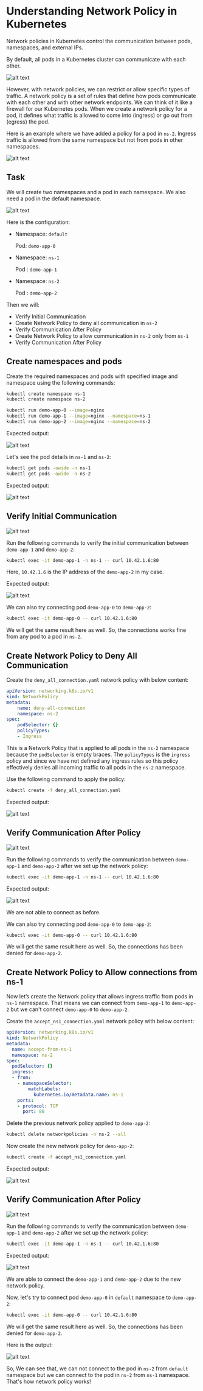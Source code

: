 # Understanding Network Policy in Kubernetes

Network policies in Kubernetes control the communication between pods, namespaces, and external IPs. 

By default, all pods in a Kubernetes cluster can communicate with each other. 

![alt text](./images/image.png)

However, with network policies, we can restrict or allow specific types of traffic. A network policy is a set of rules that define how pods communicate with each other and with other network endpoints. We can think of it like a firewall for our Kubernetes pods. When we create a network policy for a pod, it defines what traffic is allowed to come into (ingress) or go out from (egress) the pod. 

Here is an example where we have added a policy for a pod in `ns-2`. Ingress traffic is allowed from the same namespace but not from pods in other namespaces.

![alt text](./images/image-1.png)

## Task

We will create two namespaces and a pod in each namespace. We also need a pod in the default namespace.

![alt text](./images/image-2.png)

Here is the configuration:

- Namespace: `default`
  
  Pod: `demo-app-0`

- Namespace: `ns-1`
  
  Pod : `demo-app-1`

- Namespace: `ns-2`
  
  Pod : `demo-app-2`

Then we will:
- Verify Initial Communication
- Create Network Policy to deny all communication in `ns-2`
- Verify Communication After Policy
- Create Network Policy to allow communication in `ns-2` only from `ns-1`
- Verify Communication After Policy


## Create namespaces and pods

Create the required namespaces and pods with specified image and namespace using the following commands:

```bash
kubectl create namespace ns-1
kubectl create namespace ns-2

kubectl run demo-app-0 --image=nginx
kubectl run demo-app-1 --image=nginx --namespace=ns-1
kubectl run demo-app-2 --image=nginx --namespace=ns-2
```

Expected output:

![alt text](./images/image-3.png)

Let's see the pod details in `ns-1` and `ns-2`:

```bash
kubectl get pods -owide -n ns-1
kubectl get pods -owide -n ns-2
```

Expected output:

![alt text](./images/image-5.png)


## Verify Initial Communication

![alt text](./images/image-18.png)

Run the following commands to verify the initial communication between `demo-app-1` and `demo-app-2`:

```bash
kubectl exec -it demo-app-1 -n ns-1 -- curl 10.42.1.6:80
```

Here, `10.42.1.6` is the IP address of the `demo-app-2` in my case. 

Expected output:

![alt text](./images/image-6.png)

We can also try connecting pod `demo-app-0` to `demo-app-2`: 

```bash
kubectl exec -it demo-app-0 -- curl 10.42.1.6:80
```

We will get the same result here as well. So, the connections works fine from any pod to a pod in `ns-2`.

## Create Network Policy to Deny All Communication

Create the `deny_all_connection.yaml` network policy with below content:

```yaml
apiVersion: networking.k8s.io/v1
kind: NetworkPolicy
metadata:
    name: deny-all-connection
    namespace: ns-2
spec:
    podSelector: {}
    policyTypes:
    - Ingress
 ```

This is a Network Policy that is applied to all pods in the `ns-2` namespace because the `podSelector` is empty braces. The `policyTypes` is the `ingress` policy and since we have not defined any ingress rules so this policy effectively denies all incoming traffic to all pods in the `ns-2` namespace.



Use the following command to apply the policy:

```bash
kubectl create -f deny_all_connection.yaml
 ```

Expected output:

![alt text](./images/image-7.png)

## Verify Communication After Policy

![alt text](./images/image-17.png)

Run the following commands to verify the communication between `demo-app-1` and `demo-app-2` after we set up the network policy:

```bash
kubectl exec -it demo-app-1 -n ns-1 -- curl 10.42.1.6:80
```



Expected output:

![alt text](./images/image-8.png)

We are not able to connect as before.

We can also try connecting pod `demo-app-0` to `demo-app-2`: 

```bash
kubectl exec -it demo-app-0 -- curl 10.42.1.6:80
```

We will get the same result here as well. So, the connections has been denied for `demo-app-2`.


## Create Network Policy to Allow connections from ns-1

Now let’s create the Network policy that allows ingress traffic from pods in `ns-1` namespace. That means we can connect from `demo-app-1` to `demo-app-2` but we can't connect `demo-app-0` to `demo-app-2`.

Create the `accept_ns1_connection.yaml` network policy with below content:

```yaml
apiVersion: networking.k8s.io/v1
kind: NetworkPolicy
metadata:
  name: accept-from-ns-1
  namespace: ns-2
spec:
  podSelector: {}
  ingress:
  - from:
    - namespaceSelector:
        matchLabels:
          kubernetes.io/metadata.name: ns-1
    ports:
    - protocol: TCP
      port: 80
```

Delete the previous network policy applied to `demo-app-2`:

```bash
kubectl delete networkpolicies -n ns-2 --all
```

Now create the new network policy for `demo-app-2`:

```bash
kubectl create -f accept_ns1_connection.yaml
```

Expected output:

![alt text](./images/image-9.png)





## Verify Communication After Policy


![alt text](./images/image-16.png)

Run the following commands to verify the communication between `demo-app-1` and `demo-app-2` after we set up the network policy:

```bash
kubectl exec -it demo-app-1 -n ns-1 -- curl 10.42.1.6:80
```



Expected output:

![alt text](./images/image-11.png)

We are able to connect the `demo-app-1` and `demo-app-2` due to the new network policy.

Now, let's try to connect pod `demo-app-0` in `default` namespace to `demo-app-2`: 

```bash
kubectl exec -it demo-app-0 -- curl 10.42.1.6:80
```

We will get the same result here as well. So, the connections has been denied for `demo-app-2`.

Here is the output:

![alt text](./images/image-12.png)

So, We can see that, we can not connect to the pod in `ns-2` from `default` namespace but we can connect to the pod in `ns-2` from `ns-1` namespace. That's how network policy works!